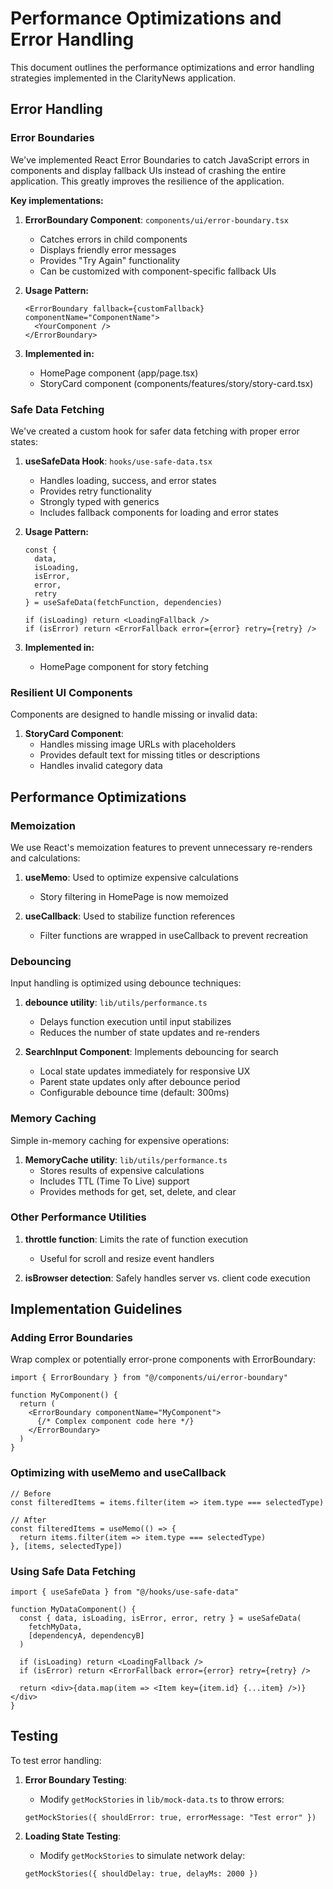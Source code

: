 # Performance Optimizations and Error Handling

This document outlines the performance optimizations and error handling strategies implemented in the ClarityNews application.

## Error Handling

### Error Boundaries

We've implemented React Error Boundaries to catch JavaScript errors in components and display fallback UIs instead of crashing the entire application. This greatly improves the resilience of the application.

**Key implementations:**

1. **ErrorBoundary Component**: `components/ui/error-boundary.tsx`
   - Catches errors in child components
   - Displays friendly error messages
   - Provides "Try Again" functionality
   - Can be customized with component-specific fallback UIs

2. **Usage Pattern:**
   ```tsx
   <ErrorBoundary fallback={customFallback} componentName="ComponentName">
     <YourComponent />
   </ErrorBoundary>
   ```

3. **Implemented in:**
   - HomePage component (app/page.tsx)
   - StoryCard component (components/features/story/story-card.tsx)

### Safe Data Fetching

We've created a custom hook for safer data fetching with proper error states:

1. **useSafeData Hook**: `hooks/use-safe-data.tsx`
   - Handles loading, success, and error states
   - Provides retry functionality
   - Strongly typed with generics
   - Includes fallback components for loading and error states

2. **Usage Pattern:**
   ```tsx
   const { 
     data, 
     isLoading, 
     isError, 
     error, 
     retry 
   } = useSafeData(fetchFunction, dependencies)
   
   if (isLoading) return <LoadingFallback />
   if (isError) return <ErrorFallback error={error} retry={retry} />
   ```

3. **Implemented in:**
   - HomePage component for story fetching

### Resilient UI Components

Components are designed to handle missing or invalid data:

1. **StoryCard Component**: 
   - Handles missing image URLs with placeholders
   - Provides default text for missing titles or descriptions
   - Handles invalid category data

## Performance Optimizations

### Memoization

We use React's memoization features to prevent unnecessary re-renders and calculations:

1. **useMemo**: Used to optimize expensive calculations
   - Story filtering in HomePage is now memoized

2. **useCallback**: Used to stabilize function references
   - Filter functions are wrapped in useCallback to prevent recreation

### Debouncing

Input handling is optimized using debounce techniques:

1. **debounce utility**: `lib/utils/performance.ts`
   - Delays function execution until input stabilizes
   - Reduces the number of state updates and re-renders

2. **SearchInput Component**: Implements debouncing for search
   - Local state updates immediately for responsive UX
   - Parent state updates only after debounce period
   - Configurable debounce time (default: 300ms)

### Memory Caching

Simple in-memory caching for expensive operations:

1. **MemoryCache utility**: `lib/utils/performance.ts`
   - Stores results of expensive calculations
   - Includes TTL (Time To Live) support
   - Provides methods for get, set, delete, and clear

### Other Performance Utilities

1. **throttle function**: Limits the rate of function execution
   - Useful for scroll and resize event handlers

2. **isBrowser detection**: Safely handles server vs. client code execution

## Implementation Guidelines

### Adding Error Boundaries

Wrap complex or potentially error-prone components with ErrorBoundary:

```tsx
import { ErrorBoundary } from "@/components/ui/error-boundary"

function MyComponent() {
  return (
    <ErrorBoundary componentName="MyComponent">
      {/* Complex component code here */}
    </ErrorBoundary>
  )
}
```

### Optimizing with useMemo and useCallback

```tsx
// Before
const filteredItems = items.filter(item => item.type === selectedType)

// After
const filteredItems = useMemo(() => {
  return items.filter(item => item.type === selectedType)
}, [items, selectedType])
```

### Using Safe Data Fetching

```tsx
import { useSafeData } from "@/hooks/use-safe-data"

function MyDataComponent() {
  const { data, isLoading, isError, error, retry } = useSafeData(
    fetchMyData,
    [dependencyA, dependencyB]
  )
  
  if (isLoading) return <LoadingFallback />
  if (isError) return <ErrorFallback error={error} retry={retry} />
  
  return <div>{data.map(item => <Item key={item.id} {...item} />)}</div>
}
```

## Testing

To test error handling:

1. **Error Boundary Testing**: 
   - Modify `getMockStories` in `lib/mock-data.ts` to throw errors:
   ```tsx
   getMockStories({ shouldError: true, errorMessage: "Test error" })
   ```

2. **Loading State Testing**:
   - Modify `getMockStories` to simulate network delay:
   ```tsx
   getMockStories({ shouldDelay: true, delayMs: 2000 })
   ``` 